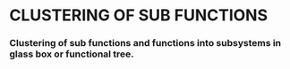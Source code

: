# CLUSTERING OF SUB FUNCTIONS

### Clustering of sub functions and functions into subsystems in glass box or functional tree.

